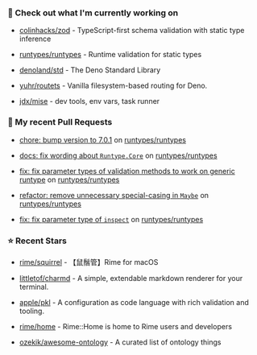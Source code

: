 ### 👷 Check out what I'm currently working on



- [colinhacks/zod](https://github.com/colinhacks/zod) - TypeScript-first schema validation with static type inference

- [runtypes/runtypes](https://github.com/runtypes/runtypes) - Runtime validation for static types

- [denoland/std](https://github.com/denoland/std) - The Deno Standard Library

- [yuhr/routets](https://github.com/yuhr/routets) - Vanilla filesystem-based routing for Deno.

- [jdx/mise](https://github.com/jdx/mise) - dev tools, env vars, task runner

### 🔨 My recent Pull Requests



- [chore: bump version to 7.0.1](https://github.com/runtypes/runtypes/pull/475) on [runtypes/runtypes](https://github.com/runtypes/runtypes)

- [docs: fix wording about `Runtype.Core`](https://github.com/runtypes/runtypes/pull/474) on [runtypes/runtypes](https://github.com/runtypes/runtypes)

- [fix: fix parameter types of validation methods to work on generic runtype](https://github.com/runtypes/runtypes/pull/473) on [runtypes/runtypes](https://github.com/runtypes/runtypes)

- [refactor: remove unnecessary special-casing in `Maybe`](https://github.com/runtypes/runtypes/pull/472) on [runtypes/runtypes](https://github.com/runtypes/runtypes)

- [fix: fix parameter type of `inspect`](https://github.com/runtypes/runtypes/pull/471) on [runtypes/runtypes](https://github.com/runtypes/runtypes)

### ⭐ Recent Stars



- [rime/squirrel](https://github.com/rime/squirrel) - 【鼠鬚管】Rime for macOS

- [littletof/charmd](https://github.com/littletof/charmd) - A simple, extendable markdown renderer for your terminal.

- [apple/pkl](https://github.com/apple/pkl) - A configuration as code language with rich validation and tooling.

- [rime/home](https://github.com/rime/home) - Rime::Home is home to Rime users and developers

- [ozekik/awesome-ontology](https://github.com/ozekik/awesome-ontology) - A curated list of ontology things